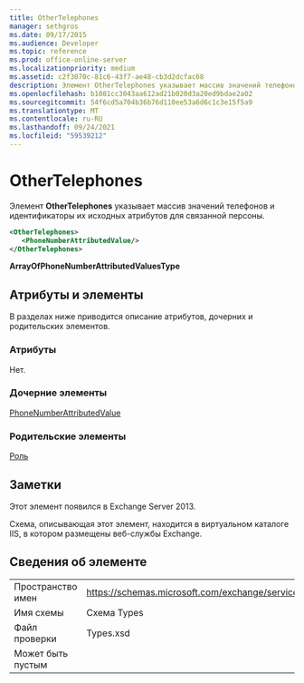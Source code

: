 ```yaml
---
title: OtherTelephones
manager: sethgros
ms.date: 09/17/2015
ms.audience: Developer
ms.topic: reference
ms.prod: office-online-server
ms.localizationpriority: medium
ms.assetid: c2f3070c-81c6-43f7-ae48-cb3d2dcfac68
description: Элемент OtherTelephones указывает массив значений телефонов и идентификаторы их исходных атрибутов для связанной персоны.
ms.openlocfilehash: b1081cc3043aa612ad21b020d3a20ed9bdae2a02
ms.sourcegitcommit: 54f6cd5a704b36b76d110ee53a6d6c1c3e15f5a9
ms.translationtype: MT
ms.contentlocale: ru-RU
ms.lasthandoff: 09/24/2021
ms.locfileid: "59539212"
---
```

# <a name="othertelephones"></a>OtherTelephones

Элемент **OtherTelephones** указывает массив значений телефонов и идентификаторы их исходных атрибутов для связанной персоны. 
  
```XML
<OtherTelephones>
   <PhoneNumberAttributedValue/>
</OtherTelephones>

```

 **ArrayOfPhoneNumberAttributedValuesType**
## <a name="attributes-and-elements"></a>Атрибуты и элементы

В разделах ниже приводится описание атрибутов, дочерних и родительских элементов.
  
### <a name="attributes"></a>Атрибуты

Нет.
  
### <a name="child-elements"></a>Дочерние элементы

[PhoneNumberAttributedValue](phonenumberattributedvalue.md)
  
### <a name="parent-elements"></a>Родительские элементы

[Роль](persona.md)
  
## <a name="remarks"></a>Заметки

Этот элемент появился в Exchange Server 2013.
  
Схема, описывающая этот элемент, находится в виртуальном каталоге IIS, в котором размещены веб-службы Exchange.
  
## <a name="element-information"></a>Сведения об элементе

|||
|:-----|:-----|
|Пространство имен  <br/> |https://schemas.microsoft.com/exchange/services/2006/types  <br/> |
|Имя схемы  <br/> |Схема Types  <br/> |
|Файл проверки  <br/> |Types.xsd  <br/> |
|Может быть пустым  <br/> ||
   

